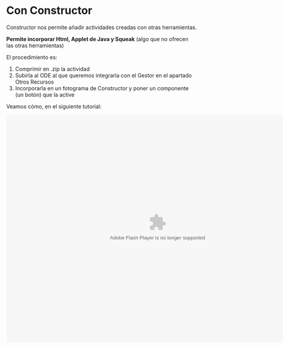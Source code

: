 
# Con Constructor

Constructor nos permite añadir actividades creadas con otras herramientas.

**Permite incorporar Html, Applet de Java y Squeak** (algo que no ofrecen las otras herramientas)

El procedimiento es:

1. Comprimir en .zip la actividad
1. Subirla al ODE al que queremos integrarla con el Gestor en el apartado Otros Recursos
1. Incorporarla en un fotograma de Constructor y poner un componente (un botón) que la active

Veamos cómo, en el siguiente tutorial:

<object data="http://aularagon.catedu.es/materialesaularagon2013/herramelabor/tm5/integ_constructor.swf" height="600" type="application/x-shockwave-flash" width="800"><param name="src" value="http://aularagon.catedu.es/materialesaularagon2013/herramelabor/tm5/integ_constructor.swf"/></object>

